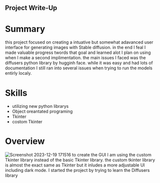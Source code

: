 ## Project Write-Up ##
# Summary #
this project focused on creating a intuative but somewhat adavanced user interface for generating images with Stable diffusion. in the end I feal I made valuable progress twords that goal and learned alot I plan on using when I make a second implimentation. the main issues I faced was the diffusers python library by hugginh face. while it was easy and had lots of documentation I still ran into several issues when trying to run the models entirly localy.

# Skills #
- utilizing new python librarys
- Object oreantated programing
- Tkinter
- costom Tkinter

# Overview #
![Screenshot 2023-12-19 171516](https://github.com/FantasticMrCat42/2023-2024/assets/129550102/ac3fc111-dd4d-4ed7-824a-c6327fd83e3f)
to create the GUI I am using the custom Tkinter library instead of the basic Tkinter library. the custom tkinter library is almost the exact same as Tkinter but it inludes a more adjustable UI including dark mode. I started the project by trying to learn the Diffusers library 
